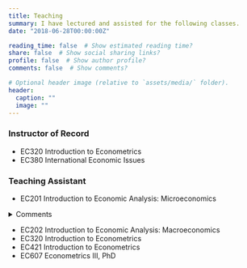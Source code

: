 ```yaml
---
title: Teaching
summary: I have lectured and assisted for the following classes.
date: "2018-06-28T00:00:00Z"

reading_time: false  # Show estimated reading time?
share: false  # Show social sharing links?
profile: false  # Show author profile?
comments: false  # Show comments?

# Optional header image (relative to `assets/media/` folder).
header:
  caption: ""
  image: ""
---
```


### Instructor of Record<br>

* EC320 Introduction to Econometrics
* EC380 International Economic Issues

### Teaching Assistant<br>

* EC201 Introduction to Economic Analysis: Microeconomics
<details>
           <summary>Comments</summary>
           <p></br>
*The GEs were awesome they really helped with my learning.*

*Philip is a great guy and very willing to work with you if you ask.*</p>
         </details>
* EC202 Introduction to Economic Analysis: Macroeconomics
* EC320 Introduction to Econometrics
* EC421 Introduction to Econometrics
* EC607 Econometrics III, PhD
